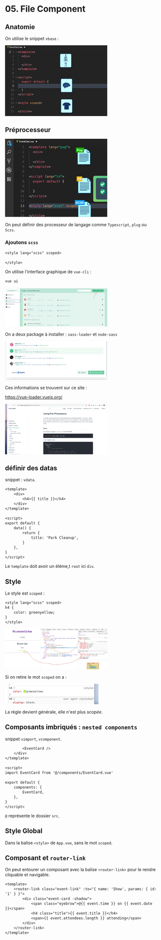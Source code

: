 # 05. File Component

## Anatomie

On utilise le snippet `vbase` :

<img src="assets/Screenshot 2020-11-06 at 06.48.48.png" alt="Screenshot 2020-11-06 at 06.48.48" style="zoom:33%;" />

## Préprocesseur

<img src="assets/Screenshot 2020-11-06 at 06.54.50.png" alt="Screenshot 2020-11-06 at 06.54.50" style="zoom:33%;" />

On peut définir des processeur de langage comme `Typescript`, `plug` ou `Scss`.

### Ajoutons `scss`

```vue
<style lang="scss" scoped>

</style>
```

On utilise l'interface graphique de `vue-cli` :

```bash
vue ui
```

<img src="assets/Screenshot 2020-11-06 at 06.59.34.png" alt="Screenshot 2020-11-06 at 06.59.34" style="zoom:33%;" />

On a deux package à installer : `sass-loader` et `node-sass`

<img src="assets/Screenshot 2020-11-06 at 07.01.14.png" alt="Screenshot 2020-11-06 at 07.01.14" style="zoom:33%;" />

Ces informations se trouvent sur ce site :

https://vue-loader.vuejs.org/

<img src="assets/Screenshot 2020-11-06 at 07.05.45.png" alt="Screenshot 2020-11-06 at 07.05.45" style="zoom:33%;" />

## définir des datas

snippet : `vdata`.

```vue
<template>
    <div>
        <h4>{{ title }}</h4>
    </div>
</template>

<script>
export default {
    data() {
        return {
            title: 'Park Cleanup',
        }
    },
}
</script>
```

Le `template` doit avoir un éléme,t `root` ici `div`.

## Style

Le style est `scoped` :

```vue
<style lang="scss" scoped>
h4 {
    color: greenyellow;
}
</style>
```

<img src="assets/Screenshot 2020-11-06 at 09.57.11-4653114.png" alt="Screenshot 2020-11-06 at 09.57.11" style="zoom:33%;" />

Si on retire le mot `scoped` on a :

<img src="assets/Screenshot 2020-11-06 at 10.01.33.png" alt="Screenshot 2020-11-06 at 10.01.33" style="zoom:33%;" />

La règle devient générale, elle n'est plus *scopée*.

## Composants imbriqués : `nested components`

snippet `vimport`, `vcomponent`.

```vue
        <EventCard />
    </div>
</template>

<script>
import EventCard from '@/components/EventCard.vue'

export default {
    components: {
        EventCard,
    },
}
</script>
```

`@` représente le dossier `src`.

## Style Global

Dans la balise `<style>` de `App.vue`, sans le mot `scoped`.



## Composant et `router-link`

On peut entourer un composant avec la balise `<router-link>` pour le rendre cliquable et navigable.

```vue
<template>
    <router-link class="event-link" :to="{ name: 'Show', params: { id: '1' } }">
        <div class="event-card -shadow">
            <span class="eyebrow">@{{ event.time }} on {{ event.date }}</span>
            <h4 class="title">{{ event.title }}</h4>
            <span>{{ event.attendees.length }} attending</span>
        </div>
    </router-link>
</template>
```

